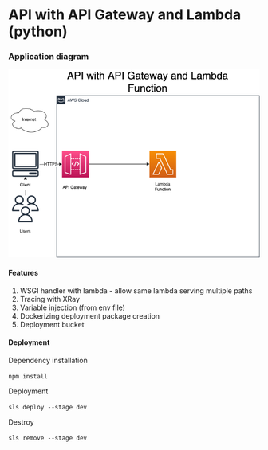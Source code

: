 # API with API Gateway and Lambda (python)

### Application diagram

![image](./img/api.png)

#### Features
1. WSGI handler with lambda - allow same lambda serving multiple paths
2. Tracing with XRay
3. Variable injection (from env file)
4. Dockerizing deployment package creation
5. Deployment bucket


#### Deployment

Dependency installation

```npm install```

Deployment 

```sls deploy --stage dev```

Destroy

```sls remove --stage dev```